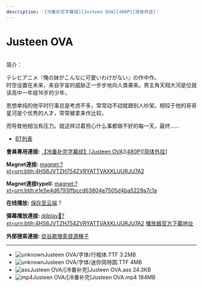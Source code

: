 ```yaml
---
description: '[冷番补完字幕组][Justeen OVA][480P][简体外挂]'
---
```


# Justeen OVA



<figure><img src="http://lain.bgm.tv/pic/cover/l/e2/d4/41530_821SS.jpg" alt=""><figcaption></figcaption></figure>

简介：

テレビアニメ『俺の妹がこんなに可愛いわけがない』の作中作。\
时空设置在未来，来自宇宙的威胁正一步步地向人类袭来。男主角天翔大河是位就读高中一年级16岁的少年，

思想单纯的他平时行事总是考虑不多，常常动不动就跟别人吵架。相较于他的哥哥星河是个优秀的人才，常常被拿来作比较，

而导致他相当有压力。就这样过着担心什么事都做不好的每一天，最终……



* [BT列表](https://share.dmhy.org/topics/view/454151_Justeen_OVA_480P.html#tabs-1)

**會員專用連接:** [【冷番补完字幕组】\[Justeen OVA\]\[480P\]\[简体外挂\]](https://dl.dmhy.org/2017/02/17/e1e5e4d6793ffbccd63804e7505d4ba5229a7c1a.torrent)

**Magnet連接:** [magnet:?xt=urn:btih:4HS6JVTZH754ZVRYATTVAXKLUURJU7A2](https://magnet/?xt=urn:btih:4HS6JVTZH754ZVRYATTVAXKLUURJU7A2\&dn=\&tr=http%3A%2F%2F208.67.16.113%3A8000%2Fannounce\&tr=udp%3A%2F%2F208.67.16.113%3A8000%2Fannounce\&tr=http%3A%2F%2Ftracker.openbittorrent.com%3A80%2Fannounce\&tr=http%3A%2F%2Ftracker.publicbt.com%3A80%2Fannounce\&tr=http%3A%2F%2Ftracker.prq.to%2Fannounce\&tr=http%3A%2F%2Fopen.acgtracker.com%3A1096%2Fannounce\&tr=http%3A%2F%2Ftr.bangumi.moe%3A6969%2Fannounce\&tr=https%3A%2F%2Ft-115.rhcloud.com%2Fonly_for_ylbud\&tr=http%3A%2F%2Fbtfile.sdo.com%3A6961%2Fannounce\&tr=http%3A%2F%2Fexodus.desync.com%3A6969%2Fannounce\&tr=https%3A%2F%2Ftr.bangumi.moe%3A9696%2Fannounce\&tr=http%3A%2F%2F121.14.98.151%3A9090%2Fannounce\&tr=http%3A%2F%2F173.254.204.71%3A1096%2Fannounce\&tr=http%3A%2F%2F188.190.120.74%3A80%2Fannounce\&tr=http%3A%2F%2F94.228.192.98%2Fannounce\&tr=http%3A%2F%2F95.68.246.30%3A80%2Fannounce\&tr=http%3A%2F%2Fanisaishuu.de%3A2710%2Fannounce)

**Magnet連接typeII:** [magnet:?xt=urn:btih:e1e5e4d6793ffbccd63804e7505d4ba5229a7c1a](https://magnet/?xt=urn:btih:e1e5e4d6793ffbccd63804e7505d4ba5229a7c1a)

**在线播放:** [保存至云端](https://mypikpak.com/drive/url-checker?url=magnet:?xt=urn:btih:e1e5e4d6793ffbccd63804e7505d4ba5229a7c1a) ?

**彈幕播放連接:** [ddplay:magnet:?xt=urn:btih:4HS6JVTZH754ZVRYATTVAXKLUURJU7A2](ddplay:magnet:?xt=urn:btih:4HS6JVTZH754ZVRYATTVAXKLUURJU7A2\&dn=\&tr=http%3A%2F%2F208.67.16.113%3A8000%2Fannounce\&tr=udp%3A%2F%2F208.67.16.113%3A8000%2Fannounce\&tr=http%3A%2F%2Ftracker.openbittorrent.com%3A80%2Fannounce\&tr=http%3A%2F%2Ftracker.publicbt.com%3A80%2Fannounce\&tr=http%3A%2F%2Ftracker.prq.to%2Fannounce\&tr=http%3A%2F%2Fopen.acgtracker.com%3A1096%2Fannounce\&tr=http%3A%2F%2Ftr.bangumi.moe%3A6969%2Fannounce\&tr=https%3A%2F%2Ft-115.rhcloud.com%2Fonly_for_ylbud\&tr=http%3A%2F%2Fbtfile.sdo.com%3A6961%2Fannounce\&tr=http%3A%2F%2Fexodus.desync.com%3A6969%2Fannounce\&tr=https%3A%2F%2Ftr.bangumi.moe%3A9696%2Fannounce\&tr=http%3A%2F%2F121.14.98.151%3A9090%2Fannounce\&tr=http%3A%2F%2F173.254.204.71%3A1096%2Fannounce\&tr=http%3A%2F%2F188.190.120.74%3A80%2Fannounce\&tr=http%3A%2F%2F94.228.192.98%2Fannounce\&tr=http%3A%2F%2F95.68.246.30%3A80%2Fannounce\&tr=http%3A%2F%2Fanisaishuu.de%3A2710%2Fannounce) [播放器官方下載地址](http://www.dandanplay.com/?from=dmhy)

**外部搜索連接:** [從谷歌搜索資源種子](https://www.google.com/search?oe=utf-8\&q=e1e5e4d6793ffbccd63804e7505d4ba5229a7c1a)

***

* ![unknown](https://share.dmhy.org/images/icon/unknown.gif)Justeen OVA/字体/行楷体.TTF 3.2MB
* ![unknown](https://share.dmhy.org/images/icon/unknown.gif)Justeen OVA/字体/迷你简特圆.TTF 4MB
* ![ass](https://share.dmhy.org/images/icon/ass.gif)Justeen OVA/\[冷番补完]Justeen OVA.ass 24.3KB
* ![mp4](https://share.dmhy.org/images/icon/mp4.gif)Justeen OVA/\[冷番补完]Justeen OVA.mp4 184MB
